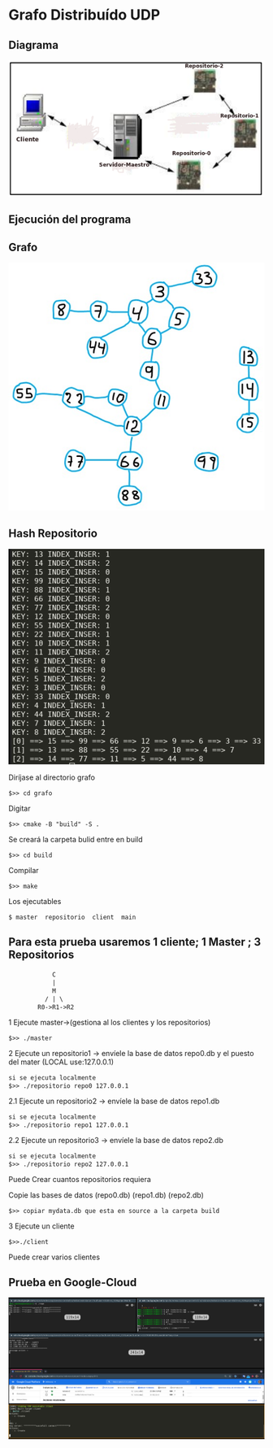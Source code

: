 # Grafo Distribuído UDP
## Diagrama
![test para la cola](img/Selección_059.png)
## Ejecución del programa
## Grafo
![test para la cola](img/grafo.jpeg)
## Hash Repositorio
![test para la cola](img/hash.png)

Diríjase al directorio grafo
~~~
$>> cd grafo
~~~
Digitar
~~~
$>> cmake -B "build" -S .
~~~ 
Se creará la carpeta bulid entre en build
~~~
$>> cd build
~~~
Compilar
~~~
$>> make
~~~
Los ejecutables 
~~~
$ master  repositorio  client  main
~~~

## Para esta prueba usaremos 1 cliente; 1 Master ; 3 Repositorios
~~~
            C
            |
            M
          / | \
        R0->R1->R2    
~~~

1 Ejecute master->(gestiona al los clientes  y los repositorios)
~~~
$>> ./master
~~~

2 Ejecute un repositorio1 -> envíele la base de datos repo0.db  y el puesto del mater (LOCAL use:127.0.0.1)
~~~
si se ejecuta localmente
$>> ./repositorio repo0 127.0.0.1
~~~

2.1 Ejecute un repositorio2 -> envíele la base de datos repo1.db
~~~
si se ejecuta localmente
$>> ./repositorio repo1 127.0.0.1
~~~

2.2 Ejecute un repositorio3 -> envíele la base de datos repo2.db
~~~
si se ejecuta localmente
$>> ./repositorio repo2 127.0.0.1
~~~
Puede Crear cuantos repositorios requiera

Copie las bases de datos (repo0.db) (repo1.db) (repo2.db)
~~~
$>> copiar mydata.db que esta en source a la carpeta build
~~~
3 Ejecute un cliente
~~~
$>>./client
~~~
Puede crear varios clientes 
## Prueba en Google-Cloud
![test para la cola](img/cloud.png)

